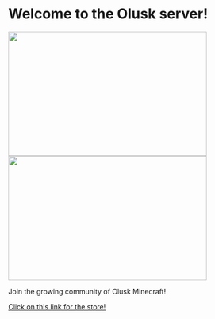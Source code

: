 <h1>Welcome to the Olusk server!</h1>
<img alt="" src="https://cdn.discordapp.com/attachments/413906395981938700/547453517518864395/unknown.png" style="width: 400px; height: 250px;">
<img alt="" src="https://d14nx13ylsx7x8.cloudfront.net/repo_assets/assets/000/029/997/original/download.jpeg" style="width: 400px; height: 250px;">
<p>Join the growing community of Olusk Minecraft!<p/>
<a href="https://icenationserver.github.io/store">Click on this link for the store!</a>

